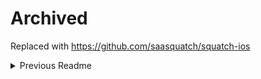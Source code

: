# Archived

Replaced with https://github.com/saasquatch/squatch-ios

<details><summary>Previous Readme</summary>

# Referral SaaSquatch iOS SDK - Objective-C


The Referral SaaSquatch iOS SDK integrates a referral program into your iOS app. Our mobile SDK has been designed to be part of a hybrid mobile device implementation. Client-side SDK elements are used in conjunction with server-side REST API functionality for the most complete, and secure, solution.

With our SDK you can register your users with Referral SaaSquatch, track users referrals, and fetch users information such as referral codes, share links, and rewards. For more information about our iOS SDK please visit our [iOS SDK Overview](https://docs.referralsaasquatch.com/mobile/ios/).

## Requirements
Our SDK is compatible with iOS apps supporting iOS 8.0 and above. It requires Xcode 8.0+ to build the source.

## Integration
Please refer to our [iOS SDK Quickstart Guide](https://docs.referralsaasquatch.com/mobile/ios/quickstart/) for installation and integration information.
  
</details>
